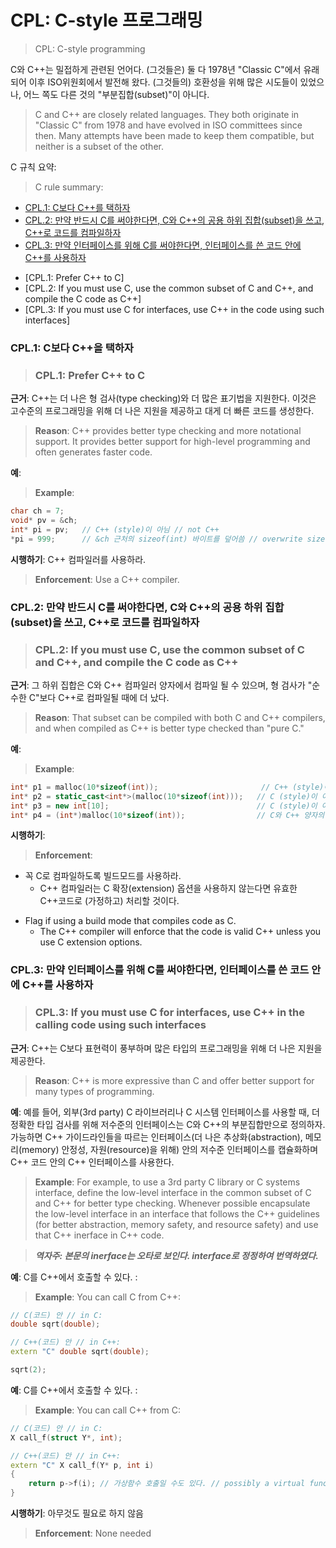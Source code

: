 # CPL: C-style 프로그래밍
> CPL: C-style programming

C와 C++는 밀접하게 관련된 언어다.
(그것들은) 둘 다 1978년 "Classic C"에서 유래되어 이후 ISO위원회에서 발전해 왔다.
(그것들의) 호환성을 위해 많은 시도들이 있었으나, 어느 쪽도 다른 것의 "부분집합(subset)"이 아니다.
> C and C++ are closely related languages.
They both originate in "Classic C" from 1978 and have evolved in ISO committees since then.
Many attempts have been made to keep them compatible, but neither is a subset of the other.

C 규칙 요약:
> C rule summary:

* [CPL.1: C보다 C++를 택하자](Rcpl-C)
* [CPL.2: 만약 반드시 C를 써야한다면, C와 C++의 공용 하위 집합(subset)을 쓰고, C++로 코드를 컴파일하자](#Rcpl-subset)
* [CPL.3: 만약 인터페이스를 위해 C를 써야한다면, 인터페이스를 쓴 코드 안에 C++를 사용하자](#Rcpl-interface)

>
* [CPL.1: Prefer C++ to C]
* [CPL.2: If you must use C, use the common subset of C and C++, and compile the C code as C++]
* [CPL.3: If you must use C for interfaces, use C++ in the code using such interfaces]


<a name="Rcpl-C"></a>
### CPL.1: C보다 C++을 택하자
> ### CPL.1: Prefer C++ to C

**근거**: C++는 더 나은 형 검사(type checking)와 더 많은 표기법을 지원한다.
이것은 고수준의 프로그래밍을 위해 더 나은 지원을 제공하고 대게 더 빠른 코드를 생성한다.
> **Reason**: C++ provides better type checking and more notational support.
It provides better support for high-level programming and often generates faster code.

**예**:
> **Example**:

```C++
char ch = 7;
void* pv = &ch;
int* pi = pv;	// C++ (style)이 아님 // not C++
*pi = 999;		// &ch 근처의 sizeof(int) 바이트를 덮어씀 // overwrite sizeof(int) bytes near &ch
```

**시행하기**: C++ 컴파일러를 사용하라. 
> **Enforcement**: Use a C++ compiler.


<a name="Rcpl-subset"></a>
### CPL.2: 만약 반드시 C를 써야한다면, C와 C++의 공용 하위 집합(subset)을 쓰고, C++로 코드를 컴파일하자
> ### CPL.2: If you must use C, use the common subset of C and C++, and compile the C code as C++

**근거**: 그 하위 집합은 C와 C++ 컴파일러 양자에서 컴파일 될 수 있으며, 형 검사가 "순수한 C"보다 C++로 컴파일될 때에 더 났다.
> **Reason**: That subset can be compiled with both C and C++ compilers, and when compiled as C++ is better type checked than "pure C."

**예**:
> **Example**:

```C++
int* p1 = malloc(10*sizeof(int));                      	// C++ (style)이 아니다. // not C++
int* p2 = static_cast<int*>(malloc(10*sizeof(int)));   // C (style)이 아니며, C-style C++이다. // not C, C-style C++
int* p3 = new int[10];                                 // C (style)이 아니다. // not C
int* p4 = (int*)malloc(10*sizeof(int));                // C와 C++ 양자의 (style)이다. // both C and C++
```

**시행하기**:
> **Enforcement**:

* 꼭 C로 컴파일하도록 빌드모드를 사용하라.
	* C++ 컴파일러는 C 확장(extension) 옵션을 사용하지 않는다면 유효한 C++코드로 (가정하고) 처리할 것이다.

>
* Flag if using a build mode that compiles code as C.
	* The C++ compiler will enforce that the code is valid C++ unless you use C extension options.


<a name="Rcpl-interface"></a>
### CPL.3: 만약 인터페이스를 위해 C를 써야한다면, 인터페이스를 쓴 코드 안에 C++를 사용하자
> ### CPL.3: If you must use C for interfaces, use C++ in the calling code using such interfaces

**근거**: C++는 C보다 표현력이 풍부하며 많은 타입의 프로그래밍을 위해 더 나은 지원을 제공한다.
> **Reason**: C++ is more expressive than C and offer better support for many types of programming.

**예**:
예를 들어, 외부(3rd party) C 라이브러리나 C 시스템 인터페이스를 사용할 때, 더 정확한 타입 검사를 위해 저수준의 인터페이스는 C와 C++의 부분집합만으로 정의하자.
가능하면 C++ 가이드라인들을 따르는 인터페이스(더 나은 추상화(abstraction), 메모리(memory) 안정성, 자원(resource)을 위해) 안의 저수준 인터페이스를 캡슐화하며 C++ 코드 안의 C++ 인터페이스를 사용한다.
> **Example**: For example, to use a 3rd party C library or C systems interface, define the low-level interface in the common subset of C and C++ for better type checking.
Whenever possible encapsulate the low-level interface in an interface that follows the C++ guidelines (for better abstraction, memory safety, and resource safety) and use that C++ inerface in C++ code.
	
> ***역자주: 본문의 inerface는 오타로 보인다. interface로 정정하여 번역하였다.***

**예**: C를 C++에서 호출할 수 있다. :
> **Example**: You can call C from C++:

```C++
// C(코드) 안 // in C:
double sqrt(double);

// C++(코드) 안 // in C++:
extern "C" double sqrt(double);

sqrt(2);
```

**예**: C를 C++에서 호출할 수 있다. :
> **Example**: You can call C++ from C:

```C++
// C(코드) 안 // in C:
X call_f(struct Y*, int);

// C++(코드) 안 // in C++:
extern "C" X call_f(Y* p, int i)
{
	return p->f(i);	// 가상함수 호출일 수도 있다. // possibly a virtual function call
}
```

**시행하기**: 아무것도 필요로 하지 않음
> **Enforcement**: None needed
